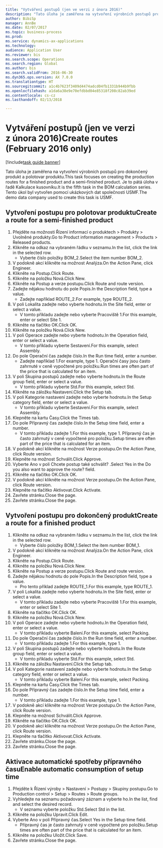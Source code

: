 ```yaml
--- 
title: "Vytváření postupů (jen ve verzi z února 2016)"
description: "Tato úloha je zaměřena na vytvoření výrobních postupů pro dokončený produkt a polotovar produktu."
author: BibiSp
manager: AnnBe
ms.date: 02/07/2017
ms.topic: business-process
ms.prod: 
ms.service: dynamics-ax-applications
ms.technology: 
audience: Application User
ms.reviewer: bis
ms.search.scope: Operations
ms.search.region: Global
ms.author: bis
ms.search.validFrom: 2016-06-30
ms.dyn365.ops.version: AX 7.0.0
ms.translationtype: HT
ms.sourcegitcommit: a1c4b7623f3409d4474adcd04fb1331b944b9fbb
ms.openlocfilehash: a1da6a38e9e70efdbbd04e85318f208c82ab39ed
ms.contentlocale: cs-cz
ms.lasthandoff: 02/13/2018

---
```

# <a name="create-routes-february-2016-only"></a><span data-ttu-id="ef06a-103">Vytváření postupů (jen ve verzi z února 2016)</span><span class="sxs-lookup"><span data-stu-id="ef06a-103">Create routes (February 2016 only)</span></span>

[!include[task guide banner](../../includes/task-guide-banner.md)]

<span data-ttu-id="ef06a-104">Tato úloha je zaměřena na vytvoření výrobních postupů pro dokončený produkt a polotovar produktu.</span><span class="sxs-lookup"><span data-stu-id="ef06a-104">This task focuses on creating the production routes for a finished product and a semi-finished product.</span></span> <span data-ttu-id="ef06a-105">Je to pátá úloha v řadě Kalkulace kusovníku.</span><span class="sxs-lookup"><span data-stu-id="ef06a-105">It is the fifth task in the BOM calculation series.</span></span> <span data-ttu-id="ef06a-106">Tento úkol byl vytvořen pomocí ukázkových dat společnosti USMF.</span><span class="sxs-lookup"><span data-stu-id="ef06a-106">The demo data company used to create this task is USMF.</span></span>


## <a name="create-a-route-for-a-semi-finished-product"></a><span data-ttu-id="ef06a-107">Vytvoření postupu pro polotovar produktu</span><span class="sxs-lookup"><span data-stu-id="ef06a-107">Create a route for a semi-finished product</span></span>
1. <span data-ttu-id="ef06a-108">Přejděte na možnosti Řízení informací o produktech > Produkty > Uvolněné produkty.</span><span class="sxs-lookup"><span data-stu-id="ef06a-108">Go to Product information management > Products > Released products.</span></span>
2. <span data-ttu-id="ef06a-109">Klikněte na odkaz na vybraném řádku v seznamu.</span><span class="sxs-lookup"><span data-stu-id="ef06a-109">In the list, click the link in the selected row.</span></span>
    * <span data-ttu-id="ef06a-110">Vyberte číslo položky BOM_2.</span><span class="sxs-lookup"><span data-stu-id="ef06a-110">Select the item number BOM_2.</span></span>  
3. <span data-ttu-id="ef06a-111">V podokně akcí klikněte na možnost Analýza.</span><span class="sxs-lookup"><span data-stu-id="ef06a-111">On the Action Pane, click Engineer.</span></span>
4. <span data-ttu-id="ef06a-112">Klikněte na Postup.</span><span class="sxs-lookup"><span data-stu-id="ef06a-112">Click Route.</span></span>
5. <span data-ttu-id="ef06a-113">Klikněte na položku Nová.</span><span class="sxs-lookup"><span data-stu-id="ef06a-113">Click New.</span></span>
6. <span data-ttu-id="ef06a-114">Klikněte na Postup a verze postupu.</span><span class="sxs-lookup"><span data-stu-id="ef06a-114">Click Route and route version.</span></span>
7. <span data-ttu-id="ef06a-115">Zadejte nějakou hodnotu do pole Popis.</span><span class="sxs-lookup"><span data-stu-id="ef06a-115">In the Description field, type a value.</span></span>
    * <span data-ttu-id="ef06a-116">Zadejte například ROUTE_2.</span><span class="sxs-lookup"><span data-stu-id="ef06a-116">For example, type ROUTE_2.</span></span>  
8. <span data-ttu-id="ef06a-117">V poli Lokalita zadejte nebo vyberte hodnotu.</span><span class="sxs-lookup"><span data-stu-id="ef06a-117">In the Site field, enter or select a value.</span></span>
    * <span data-ttu-id="ef06a-118">V tomto příkladu zadejte nebo vyberte Pracoviště 1.</span><span class="sxs-lookup"><span data-stu-id="ef06a-118">For this example, enter or select Site 1.</span></span>  
9. <span data-ttu-id="ef06a-119">Klikněte na tlačítko OK.</span><span class="sxs-lookup"><span data-stu-id="ef06a-119">Click OK.</span></span>
10. <span data-ttu-id="ef06a-120">Klikněte na položku Nová.</span><span class="sxs-lookup"><span data-stu-id="ef06a-120">Click New.</span></span>
11. <span data-ttu-id="ef06a-121">V poli Operace zadejte nebo vyberte hodnotu.</span><span class="sxs-lookup"><span data-stu-id="ef06a-121">In the Operation field, enter or select a value.</span></span>
    * <span data-ttu-id="ef06a-122">V tomto příkladu vyberte Sestavení.</span><span class="sxs-lookup"><span data-stu-id="ef06a-122">For this example, select Assembly.</span></span>  
12. <span data-ttu-id="ef06a-123">Do pole Operační čas zadejte číslo.</span><span class="sxs-lookup"><span data-stu-id="ef06a-123">In the Run time field, enter a number.</span></span>
    * <span data-ttu-id="ef06a-124">Zadejte například 1.</span><span class="sxs-lookup"><span data-stu-id="ef06a-124">For example, type 1.</span></span> <span data-ttu-id="ef06a-125">Operační časy jsou často zahrnuté v ceně vypočtené pro položku.</span><span class="sxs-lookup"><span data-stu-id="ef06a-125">Run times are often part of the price that is calculated for an item.</span></span>  
13. <span data-ttu-id="ef06a-126">V poli Skupina postupů zadejte nebo vyberte hodnotu.</span><span class="sxs-lookup"><span data-stu-id="ef06a-126">In the Route group field, enter or select a value.</span></span>
    * <span data-ttu-id="ef06a-127">V tomto příkladu vyberte Std.</span><span class="sxs-lookup"><span data-stu-id="ef06a-127">For this example, select Std.</span></span>  
14. <span data-ttu-id="ef06a-128">Klikněte na záložku Nastavení.</span><span class="sxs-lookup"><span data-stu-id="ef06a-128">Click the Setup tab.</span></span>
15. <span data-ttu-id="ef06a-129">V poli Kategorie nastavení zadejte nebo vyberte hodnotu.</span><span class="sxs-lookup"><span data-stu-id="ef06a-129">In the Setup category field, enter or select a value.</span></span>
    * <span data-ttu-id="ef06a-130">V tomto příkladu vyberte Sestavení.</span><span class="sxs-lookup"><span data-stu-id="ef06a-130">For this example, select Assembly.</span></span>  
16. <span data-ttu-id="ef06a-131">Klepněte na kartu Časy.</span><span class="sxs-lookup"><span data-stu-id="ef06a-131">Click the Times tab.</span></span>
17. <span data-ttu-id="ef06a-132">Do pole Přípravný čas zadejte číslo.</span><span class="sxs-lookup"><span data-stu-id="ef06a-132">In the Setup time field, enter a number.</span></span>
    * <span data-ttu-id="ef06a-133">V tomto příkladu zadejte 1.</span><span class="sxs-lookup"><span data-stu-id="ef06a-133">For this example, type 1.</span></span> <span data-ttu-id="ef06a-134">Přípravný čas je často zahrnutý v ceně vypočtené pro položku.</span><span class="sxs-lookup"><span data-stu-id="ef06a-134">Setup times are often part of the price that is calculated for an item.</span></span>  
18. <span data-ttu-id="ef06a-135">V podokně akcí klikněte na možnost Verze postupu.</span><span class="sxs-lookup"><span data-stu-id="ef06a-135">On the Action Pane, click Route version.</span></span>
19. <span data-ttu-id="ef06a-136">Klepněte na možnost Schválit.</span><span class="sxs-lookup"><span data-stu-id="ef06a-136">Click Approve.</span></span>
20. <span data-ttu-id="ef06a-137">Vyberte Ano v poli Chcete postup také schválit? .</span><span class="sxs-lookup"><span data-stu-id="ef06a-137">Select Yes in the Do you also want to approve the route? field.</span></span>
21. <span data-ttu-id="ef06a-138">Klikněte na tlačítko OK.</span><span class="sxs-lookup"><span data-stu-id="ef06a-138">Click OK.</span></span>
22. <span data-ttu-id="ef06a-139">V podokně akcí klikněte na možnost Verze postupu.</span><span class="sxs-lookup"><span data-stu-id="ef06a-139">On the Action Pane, click Route version.</span></span>
23. <span data-ttu-id="ef06a-140">Klepněte na tlačítko Aktivovat.</span><span class="sxs-lookup"><span data-stu-id="ef06a-140">Click Activate.</span></span>
24. <span data-ttu-id="ef06a-141">Zavřete stránku.</span><span class="sxs-lookup"><span data-stu-id="ef06a-141">Close the page.</span></span>
25. <span data-ttu-id="ef06a-142">Zavřete stránku.</span><span class="sxs-lookup"><span data-stu-id="ef06a-142">Close the page.</span></span>

## <a name="create-a-route-for-a-finished-product"></a><span data-ttu-id="ef06a-143">Vytvoření postupu pro dokončený produkt</span><span class="sxs-lookup"><span data-stu-id="ef06a-143">Create a route for a finished product</span></span>
1. <span data-ttu-id="ef06a-144">Klikněte na odkaz na vybraném řádku v seznamu.</span><span class="sxs-lookup"><span data-stu-id="ef06a-144">In the list, click the link in the selected row.</span></span>
    * <span data-ttu-id="ef06a-145">Vyberte číslo položky BOM_1.</span><span class="sxs-lookup"><span data-stu-id="ef06a-145">Select the item number BOM_1.</span></span>  
2. <span data-ttu-id="ef06a-146">V podokně akcí klikněte na možnost Analýza.</span><span class="sxs-lookup"><span data-stu-id="ef06a-146">On the Action Pane, click Engineer.</span></span>
3. <span data-ttu-id="ef06a-147">Klikněte na Postup.</span><span class="sxs-lookup"><span data-stu-id="ef06a-147">Click Route.</span></span>
4. <span data-ttu-id="ef06a-148">Klikněte na položku Nová.</span><span class="sxs-lookup"><span data-stu-id="ef06a-148">Click New.</span></span>
5. <span data-ttu-id="ef06a-149">Klikněte na Postup a verze postupu.</span><span class="sxs-lookup"><span data-stu-id="ef06a-149">Click Route and route version.</span></span>
6. <span data-ttu-id="ef06a-150">Zadejte nějakou hodnotu do pole Popis.</span><span class="sxs-lookup"><span data-stu-id="ef06a-150">In the Description field, type a value.</span></span>
    * <span data-ttu-id="ef06a-151">Pro tento příklad zadejte ROUTE_1.</span><span class="sxs-lookup"><span data-stu-id="ef06a-151">For this example, type ROUTE_1.</span></span>  
7. <span data-ttu-id="ef06a-152">V poli Lokalita zadejte nebo vyberte hodnotu.</span><span class="sxs-lookup"><span data-stu-id="ef06a-152">In the Site field, enter or select a value.</span></span>
    * <span data-ttu-id="ef06a-153">V tomto příkladu zadejte nebo vyberte Pracoviště 1.</span><span class="sxs-lookup"><span data-stu-id="ef06a-153">For this example, enter or select Site 1.</span></span>  
8. <span data-ttu-id="ef06a-154">Klikněte na tlačítko OK.</span><span class="sxs-lookup"><span data-stu-id="ef06a-154">Click OK.</span></span>
9. <span data-ttu-id="ef06a-155">Klikněte na položku Nová.</span><span class="sxs-lookup"><span data-stu-id="ef06a-155">Click New.</span></span>
10. <span data-ttu-id="ef06a-156">V poli Operace zadejte nebo vyberte hodnotu.</span><span class="sxs-lookup"><span data-stu-id="ef06a-156">In the Operation field, enter or select a value.</span></span>
    * <span data-ttu-id="ef06a-157">V tomto příkladu vyberte Balení.</span><span class="sxs-lookup"><span data-stu-id="ef06a-157">For this example, select Packing.</span></span>  
11. <span data-ttu-id="ef06a-158">Do pole Operační čas zadejte číslo.</span><span class="sxs-lookup"><span data-stu-id="ef06a-158">In the Run time field, enter a number.</span></span>
    * <span data-ttu-id="ef06a-159">V tomto příkladu zadejte 1.</span><span class="sxs-lookup"><span data-stu-id="ef06a-159">For this example, type 1.</span></span>  
12. <span data-ttu-id="ef06a-160">V poli Skupina postupů zadejte nebo vyberte hodnotu.</span><span class="sxs-lookup"><span data-stu-id="ef06a-160">In the Route group field, enter or select a value.</span></span>
    * <span data-ttu-id="ef06a-161">V tomto příkladu vyberte Std.</span><span class="sxs-lookup"><span data-stu-id="ef06a-161">For this example, select Std.</span></span>  
13. <span data-ttu-id="ef06a-162">Klikněte na záložku Nastavení.</span><span class="sxs-lookup"><span data-stu-id="ef06a-162">Click the Setup tab.</span></span>
14. <span data-ttu-id="ef06a-163">V poli Kategorie nastavení zadejte nebo vyberte hodnotu.</span><span class="sxs-lookup"><span data-stu-id="ef06a-163">In the Setup category field, enter or select a value.</span></span>
    * <span data-ttu-id="ef06a-164">V tomto příkladu vyberte Balení.</span><span class="sxs-lookup"><span data-stu-id="ef06a-164">For this example, select Packing.</span></span>  
15. <span data-ttu-id="ef06a-165">Klepněte na kartu Časy.</span><span class="sxs-lookup"><span data-stu-id="ef06a-165">Click the Times tab.</span></span>
16. <span data-ttu-id="ef06a-166">Do pole Přípravný čas zadejte číslo.</span><span class="sxs-lookup"><span data-stu-id="ef06a-166">In the Setup time field, enter a number.</span></span>
    * <span data-ttu-id="ef06a-167">V tomto příkladu zadejte 1.</span><span class="sxs-lookup"><span data-stu-id="ef06a-167">For this example, type 1.</span></span>  
17. <span data-ttu-id="ef06a-168">V podokně akcí klikněte na možnost Verze postupu.</span><span class="sxs-lookup"><span data-stu-id="ef06a-168">On the Action Pane, click Route version.</span></span>
18. <span data-ttu-id="ef06a-169">Klepněte na možnost Schválit.</span><span class="sxs-lookup"><span data-stu-id="ef06a-169">Click Approve.</span></span>
19. <span data-ttu-id="ef06a-170">Klikněte na tlačítko OK.</span><span class="sxs-lookup"><span data-stu-id="ef06a-170">Click OK.</span></span>
20. <span data-ttu-id="ef06a-171">V podokně akcí klikněte na možnost Verze postupu.</span><span class="sxs-lookup"><span data-stu-id="ef06a-171">On the Action Pane, click Route version.</span></span>
21. <span data-ttu-id="ef06a-172">Klepněte na tlačítko Aktivovat.</span><span class="sxs-lookup"><span data-stu-id="ef06a-172">Click Activate.</span></span>
22. <span data-ttu-id="ef06a-173">Zavřete stránku.</span><span class="sxs-lookup"><span data-stu-id="ef06a-173">Close the page.</span></span>
23. <span data-ttu-id="ef06a-174">Zavřete stránku.</span><span class="sxs-lookup"><span data-stu-id="ef06a-174">Close the page.</span></span>

## <a name="enable-automatic-consumption-of-setup-time"></a><span data-ttu-id="ef06a-175">Aktivace automatické spotřeby přípravného času</span><span class="sxs-lookup"><span data-stu-id="ef06a-175">Enable automatic consumption of setup time</span></span>
1. <span data-ttu-id="ef06a-176">Přejděte k Řízení výroby > Nastavení > Postupy > Skupiny postupu.</span><span class="sxs-lookup"><span data-stu-id="ef06a-176">Go to Production control > Setup > Routes > Route groups.</span></span>
2. <span data-ttu-id="ef06a-177">Vyhledejte na seznamu požadovaný záznam a vyberte ho.</span><span class="sxs-lookup"><span data-stu-id="ef06a-177">In the list, find and select the desired record.</span></span>
    * <span data-ttu-id="ef06a-178">V seznamu vyberte položku Std.</span><span class="sxs-lookup"><span data-stu-id="ef06a-178">Select Std in the list.</span></span>  
3. <span data-ttu-id="ef06a-179">Klikněte na položku Upravit.</span><span class="sxs-lookup"><span data-stu-id="ef06a-179">Click Edit.</span></span>
4. <span data-ttu-id="ef06a-180">Vyberte Ano v poli Přípravný čas.</span><span class="sxs-lookup"><span data-stu-id="ef06a-180">Select Yes in the Setup time field.</span></span>
    * <span data-ttu-id="ef06a-181">Přípravný čas je často zahrnutý v ceně vypočtené pro položku.</span><span class="sxs-lookup"><span data-stu-id="ef06a-181">Setup times are often part of the price that is calculated for an item.</span></span>  
5. <span data-ttu-id="ef06a-182">Klikněte na položku Uložit.</span><span class="sxs-lookup"><span data-stu-id="ef06a-182">Click Save.</span></span>
6. <span data-ttu-id="ef06a-183">Zavřete stránku.</span><span class="sxs-lookup"><span data-stu-id="ef06a-183">Close the page.</span></span>


